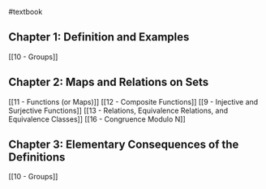 #textbook
## Chapter 1: Definition and Examples
[[10 - Groups]]
## Chapter 2: Maps and Relations on Sets
[[11 - Functions (or Maps)]]
[[12 - Composite Functions]]
[[9 - Injective and Surjective Functions]]
[[13 - Relations, Equivalence Relations, and Equivalence Classes]]
[[16 - Congruence Modulo N]] 
## Chapter 3: Elementary Consequences of the Definitions
[[10 - Groups]]
